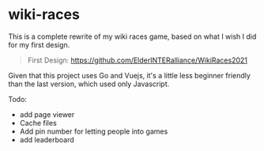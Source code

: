 # wiki-races

This is a complete rewrite of my wiki races game, based on what
I wish I did for my first design.

> First Design: <https://github.com/ElderINTERalliance/WikiRaces2021>

Given that this project uses Go and Vuejs, it's a little less
beginner friendly than the last version, which used only Javascript.

Todo:

- add page viewer
- Cache files
- Add pin number for letting people into games
- add leaderboard
